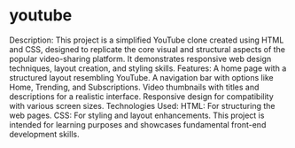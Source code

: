 # youtube
 Description: This project is a simplified YouTube clone created using HTML and CSS, designed to replicate the core visual and structural aspects of the popular video-sharing platform. It demonstrates responsive web design techniques, layout creation, and styling skills.  Features:  A home page with a structured layout resembling YouTube. A navigation bar with options like Home, Trending, and Subscriptions. Video thumbnails with titles and descriptions for a realistic interface. Responsive design for compatibility with various screen sizes. Technologies Used:  HTML: For structuring the web pages. CSS: For styling and layout enhancements. This project is intended for learning purposes and showcases fundamental front-end development skills.
